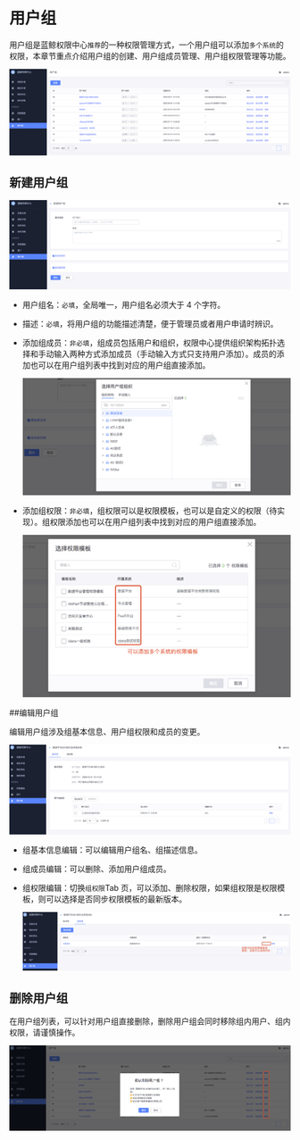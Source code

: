 # 用户组

用户组是蓝鲸权限中心`推荐`的一种权限管理方式，一个用户组可以添加`多个系统`的权限，本章节重点介绍用户组的创建、用户组成员管理、用户组权限管理等功能。

![image-20200921170322992](Groups/image-20200921170322992.png)

## 新建用户组

![image-20200921170455199](Groups/image-20200921170455199.png)

- 用户组名：`必填`，全局唯一，用户组名必须大于 4 个字符。

- 描述：`必填`，将用户组的功能描述清楚，便于管理员或者用户申请时辨识。

- 添加组成员：`非必填`，组成员包括用户和组织，权限中心提供组织架构拓扑选择和手动输入两种方式添加成员（手动输入方式只支持用户添加）。成员的添加也可以在用户组列表中找到对应的用户组直接添加。

  ![image-20200921170621290](Groups/image-20200921170621290.png)

- 添加组权限：`非必填`，组权限可以是权限模板，也可以是自定义的权限（待实现）。组权限添加也可以在用户组列表中找到对应的用户组直接添加。

  ![image-20200921171216223](Groups/image-20200921171216223.png)

##编辑用户组

编辑用户组涉及组基本信息、用户组权限和成员的变更。

![image-20200921171734818](Groups/image-20200921171734818.png)

- 组基本信息编辑：可以编辑用户组名、组描述信息。

- 组成员编辑：可以删除、添加用户组成员。

- 组权限编辑：切换`组权限`Tab 页，可以添加、删除权限，如果组权限是权限模板，则可以选择是否同步权限模板的最新版本。

  ![image-20200921172112392](Groups/image-20200921172112392.png)

## 删除用户组

在用户组列表，可以针对用户组直接删除，删除用户组会同时移除组内用户、组内权限，请谨慎操作。

![image-20200921172325861](Groups/image-20200921172325861.png)